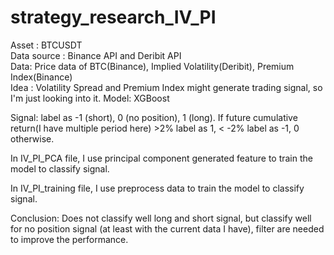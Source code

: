 # strategy_research_IV_PI
Asset : BTCUSDT   
Data source : Binance API and Deribit API  
Data: Price data of BTC(Binance), Implied Volatility(Deribit), Premium Index(Binance)   
Idea : Volatility Spread and Premium Index might generate trading signal, so I'm just looking into it.
Model: XGBoost

Signal: label as -1 (short), 0 (no position), 1 (long). If future cumulative return(I have multiple period here) >2% label as 1, < -2% label as -1, 0 otherwise.

In IV_PI_PCA file, I use principal component generated feature to train the model to classify signal.

In IV_PI_training file, I use preprocess data to train the model to classify signal.

Conclusion: Does not classify well long and short signal, but classify well for no position signal (at least with the current data I have), filter are needed to improve the performance. 
